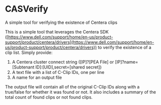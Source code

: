 # CASVerify


A simple tool for verifying the existence of Centera clips

This is a simple tool that leverages the Centera SDK ([https://www.dell.com/support/home/en-us/product-support/product/centera/drivers](https://www.dell.com/support/home/en-us/product-support/product/centera/drivers)) 
to verify the existence of a clip list. Simply provide:
1. A Centera cluster connect string ([IP]?[PEA File] or [IP]?name=[Subtenant ID]:[UID],secret=[shared secret])
2. A text file with a list of C-Clip IDs, one per line
3. A name for an output file

The output file will contain all of the original C-Clip IDs along with a true/false for whether it was found or not. It also includes a summary of the total count of found clips or not found clips.

